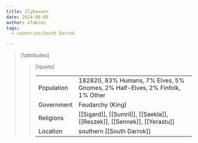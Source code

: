 ```yaml
---
title: Ilykavann
date: 2024-06-08
author: sfakias
tags:
  - countries/South Darrok

---
```

> [!attributes]
> 
> > [!quote]
> >
> > | | |
> > | --- | --- |
> > | Population | 182820, 83% Humans, 7% Elves, 5% Gnomes, 2% Half-Elves, 2% Finfolk, 1% Other |
> > | Government | Feudarchy (King) |
> > | Religions | [[Sigard]], [[Sumril]], [[Saekla]], [[Reszek]], [[Sennek]], [[Yerastu]] |
> > | Location | southern [[South Darrok]] |